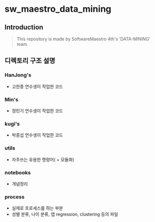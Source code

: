 sw_maestro_data_mining
======================
## Introduction
> This repository is made by SoftwareMaestro 4th's 'DATA-MINING' team.

## 디렉토리 구조 설명

### HanJong's
- 고한종 연수생이 작업한 코드

### Min's
- 정민기 연수생이 작업한 코드

### kugi's
- 박종섭 연수생이 작업한 코드


### utils
- 자주쓰는 유용한 명령어( + 모듈화)

### notebooks
- 개념정리

### process
- 실제로 프로세스를 하는 부분
- 성별 분류, 나이 분류, 앱 regression, clustering 등의 파일